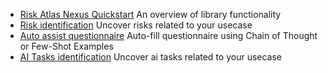 
- [Risk Atlas Nexus Quickstart](notebooks/Risk_Atlas_Nexus_Quickstart.ipynb) An overview of library functionality
- [Risk identification](notebooks/risk_identification.ipynb) Uncover risks related to your usecase 
- [Auto assist questionnaire](notebooks/autoassist_questionnaire.ipynb) Auto-fill questionnaire using Chain of Thought or Few-Shot Examples
- [AI Tasks identification](notebooks/ai_tasks_identification.ipynb) Uncover ai tasks related to your usecase
